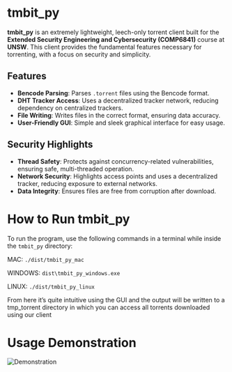 # tmbit_py

**tmbit_py** is an extremely lightweight, leech-only torrent client built for the **Extended Security Engineering and Cybersecurity (COMP6841)** course at **UNSW**. This client provides the fundamental features necessary for torrenting, with a focus on security and simplicity.

## Features

- **Bencode Parsing**: Parses `.torrent` files using the Bencode format.
- **DHT Tracker Access**: Uses a decentralized tracker network, reducing dependency on centralized trackers.
- **File Writing**: Writes files in the correct format, ensuring data accuracy.
- **User-Friendly GUI**: Simple and sleek graphical interface for easy usage.

## Security Highlights

- **Thread Safety**: Protects against concurrency-related vulnerabilities, ensuring safe, multi-threaded operation.
- **Network Security**: Highlights access points and uses a decentralized tracker, reducing exposure to external networks.
- **Data Integrity**: Ensures files are free from corruption after download.

# How to Run tmbit_py

To run the program, use the following commands in a terminal while inside the `tmbit_py` directory:

MAC: `./dist/tmbit_py_mac` 

WINDOWS: `dist\tmbit_py_windows.exe`  

LINUX: `./dist/tmbit_py_linux`

From here it’s quite intuitive using the GUI and the output will be written to a tmp_torrent directory in which you can 
access all torrents downloaded using our client 

# Usage Demonstration

![Demonstration](docs/tmbit_demo.gif)
